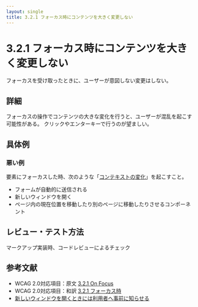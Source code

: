 ```yaml
---
layout: single
title: 3.2.1 フォーカス時にコンテンツを大きく変更しない
---
```


# 3.2.1 フォーカス時にコンテンツを大きく変更しない

フォーカスを受け取ったときに、ユーザーが意図しない変更はしない。

## 詳細

フォーカスの操作でコンテンツの大きな変化を行うと、ユーザーが混乱を起こす可能性がある。
クリックやエンターキーで行うのが望ましい。

## 具体例

### 悪い例

要素にフォーカスした時、次のような「[コンテキストの変化](https://waic.jp/docs/UNDERSTANDING-WCAG20/consistent-behavior-receive-focus.html#context-changedef)」を起こすこと。

- フォームが自動的に送信される
- 新しいウィンドウを開く
- ページ内の現在位置を移動したり別のページに移動したりさせるコンポーネント

## レビュー・テスト方法  

マークアップ実装時、コードレビューによるチェック

## 参考文献

- WCAG 2.0対応項目：原文 [3.2.1 On Focus](https://www.w3.org/TR/2008/REC-WCAG20-20081211/#consistent-behavior-receive-focus)
- WCAG 2.0対応項目：和訳 [3.2.1 フォーカス時](https://waic.jp/docs/WCAG20/Overview.html#consistent-behavior-receive-focus)
- [新しいウィンドウを開くときには利用者へ事前に知らせる](https://waic.jp/docs/WCAG-TECHS/G201.html)
